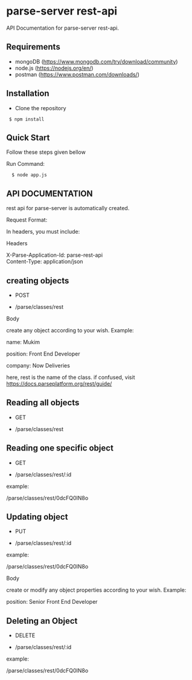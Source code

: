 # parse-server rest-api
API Documentation for parse-server rest-api.

## Requirements
  * mongoDB (https://www.mongodb.com/try/download/community) 
  * node.js (https://nodejs.org/en/)
  * postman (https://www.postman.com/downloads/)

## Installation 
  - Clone the repository

``` 
 $ npm install
```

## Quick Start 
Follow these steps given bellow 

Run Command: 

```
  $ node app.js

```

## API DOCUMENTATION

rest api for parse-server is automatically created.

Request Format:

In headers, you must include: 

Headers

X-Parse-Application-Id: parse-rest-api  
Content-Type: application/json

## creating objects 

  - POST

  - /parse/classes/rest

Body

create any object according to your wish. Example:

name: Mukim

position: Front End Developer

company: Now Deliveries

here, rest is the name of the class. if confused, visit https://docs.parseplatform.org/rest/guide/


## Reading all objects

  - GET

  - /parse/classes/rest


## Reading one specific object 

  - GET

  - /parse/classes/rest/:id

example:

/parse/classes/rest/0dcFQ0IN8o


## Updating object 

  - PUT

  - /parse/classes/rest/:id

example:

/parse/classes/rest/0dcFQ0IN8o

Body

create or modify any object properties according to your wish. Example:

position: Senior Front End Developer

## Deleting an Object 

  - DELETE

  - /parse/classes/rest/:id

example:

/parse/classes/rest/0dcFQ0IN8o






